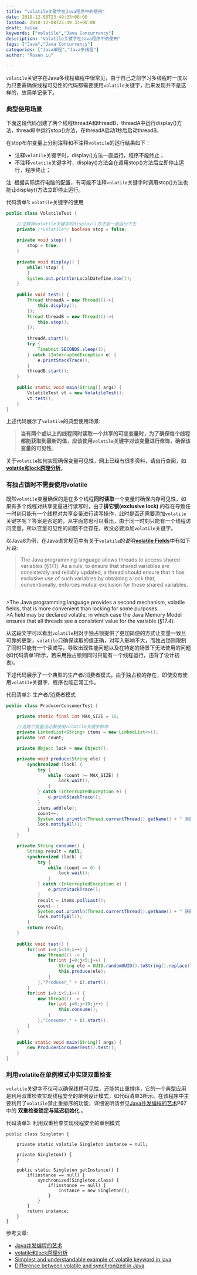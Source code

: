 ```yaml
---
title: "volatile关键字在Java程序中的使用"
date: 2018-12-08T23:49:33+08:00
lastmod: 2018-12-08T23:49:33+08:00
draft: false
keywords: ["volatile","Java Concurrency"]
description: "Volatile关键字在Java程序中的使用"
tags: ["Java","Java Concurrency"]
categories: ["Java编程","Java多线程"]
author: "Rosen Lu"

---
```


`volatile`关键字在Java多线程编程中很常见，由于自己之前学习多线程时一度以为只要需确保线程可见性的代码都需要使用`volatile`关键字，后来发现并不是这样的，故简单记录下。

<!--more-->
### 典型使用场景

下面这段代码创建了两个线程threadA和threadB，threadA中运行display()方法，threadB中运行stop()方法，在threadA启动1秒后启动threadB。

在stop布尔变量上分别注释和不注释`volatile`的运行结果如下：

* 注释`volatile`关键字时，display()方法一直运行，程序不能终止；
* 不注释`volatile`关键字时，display()方法会在调用stop()方法后立即停止运行，程序终止；

注: 根据实际运行电脑的配置，有可能不注释`volatile`关键字时调用stop()方法也能让display()方法立即停止运行。 

代码清单1: `volatile`关键字的使用
```java
public class VolatileTest {

	//注释掉volatile关键字时display()方法会一直运行下去
	private /*volatile*/ boolean stop = false;
	
	private void stop() {
		stop = true;
	}
	
	private void display() {
		while(!stop) {
		}
		System.out.println(LocalDateTime.now());
	}
	
	public void test() {
		Thread threadA = new Thread(()->{
			this.display();
		});
		Thread threadB = new Thread(()->{
			this.stop();
		});
		
		threadA.start();
		try {
			TimeUnit.SECONDS.sleep(1);
		} catch (InterruptedException e) {
			e.printStackTrace();
		}
		threadB.start();
	}
	
	public static void main(String[] args) {
		VolatileTest vt = new VolatileTest();
		vt.test();
	}
}
```

上述代码展示了`volatile`的典型使用场景:  

>  **当有两个或以上的线程同时读取一个共享的可变变量时，为了确保每个线程都能获取到最新的值，应该使用`volatile`关键字对该变量进行修饰，确保该变量的可见性**。

关于`volatile`如何实现确保变量可见性，网上已经有很多资料，请自行查阅，如[**volatile和lock原理分析**](https://liuzhengyang.github.io/2017/03/28/volatileandlock/)。

### 有独占锁时不需要使用volatile

既然`volatile`变量确保的是在多个线程**同时读取**一个变量时确保内存可见性，如果有多个线程对共享变量进行读写时，由于**排它锁(exclusive lock)** 的存在导致任一时刻只能有一个线程对共享变量进行读写操作，此时是否还需要添加`volatile`关键字呢？答案是否定的，从字面意思可以看出，由于同一时刻只能有一个线程访问变量，所以变量可见性的问题不会存在，故没必要添加`volatile`关键字。

以Java8为例，在Java语言规范中有关于`volatile`的说明[**volatile Fields**](https://docs.oracle.com/javase/specs/jls/se8/html/jls-8.html#jls-8.3.1.4)中有如下片段:

>The Java programming language allows threads to access shared variables (§17.1). As a rule, to ensure that shared variables are consistently and reliably updated, a thread should ensure that it has exclusive use of such variables by obtaining a lock that, conventionally, enforces mutual exclusion for those shared variables.  
<br/>
>The Java programming language provides a second mechanism, volatile fields, that is more convenient than locking for some purposes.  
<br/>
>A field may be declared volatile, in which case the Java Memory Model ensures that all threads see a consistent value for the variable (§17.4).

从这段文字可以看出`volatile`相对于独占锁提供了更加简便的方式让变量一致且可靠的更新，`volatile`只确保读取的值正确，对写入影响不大，而独占锁则限制了同时只能有一个读或写，导致出现性能问题以及在特定的场景下无法使用的问题(如代码清单1所示，若采用独占锁则同时只能有一个线程运行，违背了设计初衷)。

下述代码展示了一个典型的生产者/消费者模式，由于独占锁的存在，即使没有使用`volatile`关键字，程序也能正常工作。  

代码清单2: 生产者/消费者模式
```java
public class ProducerConsumerTest {

	private static final int MAX_SIZE = 10;

	//这两个变量没必要使用volatile关键字修饰
	private LinkedList<String> items = new LinkedList<>();
	private int count;

	private Object lock = new Object();

	private void produce(String ele) {
		synchronized (lock) {
			try {
				while (count >= MAX_SIZE) {
					lock.wait();
				}
			} catch (InterruptedException e) {
				e.printStackTrace();
			}
			items.add(ele);
			count++;
			System.out.println(Thread.currentThread().getName() + " 添加了元素  " + ele + "  当前元素总数为 " + count);
			lock.notifyAll();
		}
	}

	private String consume() {
		String result = null;
		synchronized (lock) {
			try {
				while (count == 0) {
					lock.wait();
				}
			} catch (InterruptedException e) {
				e.printStackTrace();
			}
			result = items.pollLast();
			count--;
			System.out.println(Thread.currentThread().getName() + " 获取了元素  " + result + "  当前元素总数为 " + count);
			lock.notifyAll();
		}
		return result;
	}
	
	public void test() {
		for(int i=0;i<10;i++) {
			new Thread(() -> {
				for(int j=0;j<5;j++) {
					String ele = UUID.randomUUID().toString().replace("-", "");
					this.produce(ele);
				}
			},"Producer_" + i).start();
		}
		for(int i=0;i<5;i++) {
			new Thread(() -> {
				for(int j=0;j<10;j++) {
					this.consume();
				}
			},"Consumer_" + i).start();
		}
	}
	
	public static void main(String[] args) {
		new ProducerConsumerTest().test();
	}
}
```

### 利用volatile在单例模式中实现双重检查

`volatile`关键字不仅可以确保线程可见性，还能禁止重排序，它的一个典型应用是利用双重检查实现线程安全的单例设计模式，如代码清单3所示。在该程序中主要利用了`volatile`禁止重排序的功能，详细说明请参见[Java并发编程的艺术](https://item.jd.com/11740734.html)P67中的 **双重检查锁定与延迟初始化** 。

代码清单3: 利用双重检查实现线程安全的单例模式
```
public class Singleton {

	private static volatile Singleton instance = null;
	
	private Singleton() {
	}
	
    public static Singleton getInstance() {
    	if(instance == null) {
    		synchronized(Singleton.class) {
    			if(instance == null) {
    				instance = new Singleton();
    			}
    		}
    	}
    	return instance;
    }
}
```

参考文章:

* [Java并发编程的艺术](https://item.jd.com/11740734.html)
* [volatile和lock原理分析](https://liuzhengyang.github.io/2017/03/28/volatileandlock/)
* [Simplest and understandable example of volatile keyword in java](https://stackoverflow.com/questions/17748078/simplest-and-understandable-example-of-volatile-keyword-in-java)
* [Difference between volatile and synchronized in Java](https://stackoverflow.com/questions/3519664/difference-between-volatile-and-synchronized-in-java)